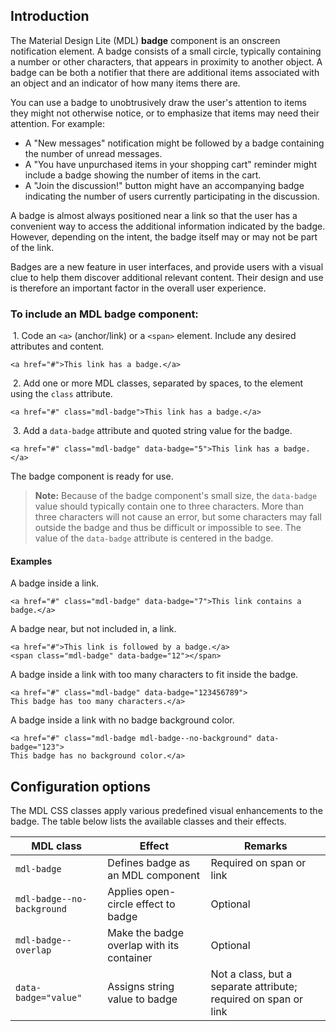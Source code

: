 <h2 id="introduction">Introduction</h2>

<p>The Material Design Lite (MDL) <strong>badge</strong> component is an onscreen notification element. A badge consists of a small circle, typically containing a number or other characters, that appears in proximity to another object. A badge can be both a notifier that there are additional items associated with an object and an indicator of how many items there are.</p>

<p>You can use a badge to unobtrusively draw the user's attention to items they might not otherwise notice, or to emphasize that items may need their attention. For example:</p>

<ul>
<li>A "New messages" notification might be followed by a badge containing the number of unread messages.</li>
<li>A "You have unpurchased items in your shopping cart" reminder might include a badge showing the number of items in the cart.</li>
<li>A "Join the discussion!" button might have an accompanying badge indicating the number of users currently participating in the discussion.</li>
</ul>

<p>A badge is almost always positioned near a link so that the user has a convenient way to access the additional information indicated by the badge. However, depending on the intent, the badge itself may or may not be part of the link.</p>

<p>Badges are a new feature in user interfaces, and provide users with a visual clue to help them discover additional relevant content. Their design and use is therefore an important factor in the overall user experience.</p>

<h3 id="to-include-an-mdl-%2A%2Abadge%2A%2A-component%3A">To include an MDL <strong>badge</strong> component:</h3>

<p>&nbsp;1. Code  an <code>&lt;a&gt;</code> (anchor/link) or a <code>&lt;span&gt;</code> element. Include any desired attributes and content.</p>

<pre><code class="html">&lt;a href="#"&gt;This link has a badge.&lt;/a&gt;
</code></pre>

<p>&nbsp;2. Add one or more MDL classes, separated by spaces, to the element using the <code>class</code> attribute.</p>

<pre><code class="html">&lt;a href="#" class="mdl-badge"&gt;This link has a badge.&lt;/a&gt;
</code></pre>

<p>&nbsp;3. Add a <code>data-badge</code> attribute and quoted string value for the badge.</p>

<pre><code class="html">&lt;a href="#" class="mdl-badge" data-badge="5"&gt;This link has a badge.&lt;/a&gt;
</code></pre>

<p>The badge component is ready for use.</p>

<blockquote>
  <p><strong>Note:</strong> Because of the badge component's small size, the <code>data-badge</code> value should typically contain one to three characters. More than three characters will not cause an error, but some characters may fall outside the badge and thus be difficult or impossible to see. The value of the <code>data-badge</code> attribute is centered in the badge.</p>
</blockquote>

<h4 id="examples">Examples</h4>

<p>A badge inside a link.</p>

<pre><code class="html">&lt;a href="#" class="mdl-badge" data-badge="7"&gt;This link contains a badge.&lt;/a&gt;
</code></pre>

<p>A badge near, but not included in, a link.</p>

<pre><code class="html">&lt;a href="#"&gt;This link is followed by a badge.&lt;/a&gt;
&lt;span class="mdl-badge" data-badge="12"&gt;&lt;/span&gt;
</code></pre>

<p>A badge inside a link with too many characters to fit inside the badge.</p>

<pre><code class="html">&lt;a href="#" class="mdl-badge" data-badge="123456789"&gt;
This badge has too many characters.&lt;/a&gt;
</code></pre>

<p>A badge inside a link with no badge background color.</p>

<pre><code class="html">&lt;a href="#" class="mdl-badge mdl-badge--no-background" data-badge="123"&gt;
This badge has no background color.&lt;/a&gt;
</code></pre>

<h2 id="configuration-options">Configuration options</h2>

<p>The MDL CSS classes apply various predefined visual enhancements to the badge. The table below lists the available classes and their effects.</p>

<table>
<thead>
<tr>
  <th>MDL class</th>
  <th>Effect</th>
  <th>Remarks</th>
</tr>
</thead>
<tbody>
<tr>
  <td><code>mdl-badge</code></td>
  <td>Defines badge as an MDL component</td>
  <td>Required on span or link</td>
</tr>
<tr>
  <td><code>mdl-badge--no-background</code></td>
  <td>Applies open-circle effect to badge</td>
  <td>Optional</td>
</tr>
<tr>
  <td><code>mdl-badge--overlap</code></td>
  <td>Make the badge overlap with its container</td>
  <td>Optional</td>
</tr>
<tr>
  <td><code>data-badge="value"</code></td>
  <td>Assigns string value to badge</td>
  <td>Not a class, but a separate attribute; required on span or link</td>
</tr>
</tbody>
</table>

